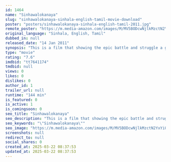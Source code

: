 ```yaml
---
id: 1464
name: "Sinhawalokanaya"
slug: "sinhawalokanaya-sinhala-english-tamil-movie-download"
poster: "posters/sinhawalokanaya-sinhala-english-tamil-2011.jpg"
remote_poster: "https://m.media-amazon.com/images/M/MV5BODcwNjlkMzctN2YxYi00OTRjLWFmMmYtOGI5ZWE5MTYwZWEzXkEyXkFqcGdeQXVyNDMwOTc5MDg@._V1_SX300.jpg"
original_language: "Sinhala, English, Tamil"
dubbed_in: null
released_date: "14 Jan 2011"
synopsis: "This is a film that showing the epic battle and struggle a group of uneducated villagers went through to get its independence back in 1948 and its discusses a \"secret\" what happened between 1947 November and to talk about how Sri ..."
type: "movie"
rating: "7.6"
imdbid: "tt7641174"
tmdbid: null
views: 0
likes: 0
dislikes: 0
author_id: 1
trailer_url: null
runtime: "144 min"
is_featured: 0
is_active: 1
is_comingsoon: 0
seo_title: "Sinhawalokanaya"
seo_description: "This is a film that showing the epic battle and struggle a group of uneducated villagers went through to get its independence back in 1948 and its discusses a \"secret\" what happened between 1947 November and to talk about how Sri ..."
seo_keywords: "\"Sinhawalokanaya\""
seo_image: "https://m.media-amazon.com/images/M/MV5BODcwNjlkMzctN2YxYi00OTRjLWFmMmYtOGI5ZWE5MTYwZWEzXkEyXkFqcGdeQXVyNDMwOTc5MDg@._V1_SX300.jpg"
screenshots: null
redirect_to: null
social_shares: 0
created_at: 2025-03-22 08:37:53
updated_at: 2025-03-22 08:37:53
---
```


